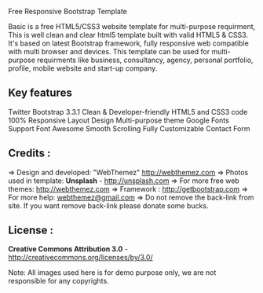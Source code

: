 Free Responsive Bootstrap Template

Basic is a free HTML5/CSS3 website template for multi-purpose requirment, This is well clean and clear html5 template built with valid HTML5 & CSS3. It's based on latest Bootstrap framework, fully responsive web compatible with multi browser and devices. This template can be used for multi-purpose requirments like business, consultancy, agency, personal portfolio, profile, mobile website and start-up company.

Key features
--------------
Twitter Bootstrap 3.3.1
Clean & Developer-friendly HTML5 and CSS3 code
100% Responsive Layout Design 
Multi-purpose theme
Google Fonts Support
Font Awesome 
Smooth Scrolling 
Fully Customizable
Contact Form


Credits :
-------
=> Design and developed: "WebThemez"  http://webthemez.com
=> Photos used in template: **Unsplash** - http://unsplash.com
=> For more free web themes: http://webthemez.com
=> Framework : http://getbootstrap.com
=> For more help: webthemez@gmail.com
=> Do not remove the back-link from site. If you want remove back-link please donate some bucks.

License :
-------
**Creative Commons Attribution 3.0** - http://creativecommons.org/licenses/by/3.0/

Note:
All images used here is for demo purpose only, we are not responsible for any copyrights.
